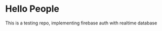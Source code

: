 <h1>Hello People</h1>
<span>This is a testing repo, implementing firebase auth with realtime database</span>
